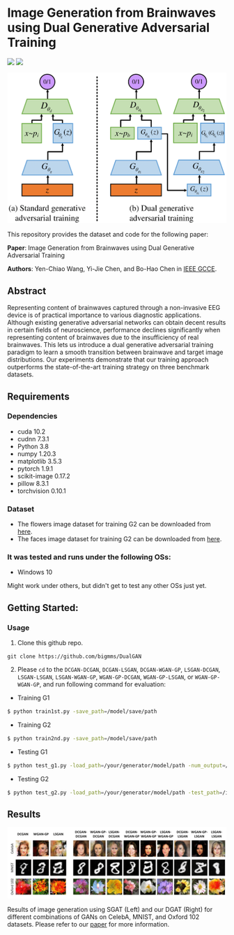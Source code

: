# Image Generation from Brainwaves using Dual Generative Adversarial Training

<!--
[![License: CC BY-NC-SA 4.0](https://img.shields.io/badge/License-CC%20BY--NC--SA%204.0-lightgrey.svg?style=flat-square)](https://creativecommons.org/licenses/by-nc-sa/4.0/)
[![Hits](https://hits.seeyoufarm.com/api/count/incr/badge.svg?url=https%3A%2F%2Fgithub.com%2Fbigmms%2Fchen_tits21&count_bg=%2379C83D&title_bg=%23555555&icon=&icon_color=%23E7E7E7&title=hits&edge_flat=false)](https://hits.seeyoufarm.com)
 -->
![](https://img.shields.io/badge/Pytorch-1.9.1-yellow)
![](https://img.shields.io/badge/Cuda-10.2-blue)

![](img/framework.png)


This repository provides the dataset and code for the following paper:

**Paper**: Image Generation from Brainwaves using Dual Generative Adversarial Training

**Authors**: Yen-Chiao Wang, Yi-Jie Chen, and Bo-Hao Chen
in [IEEE GCCE](https://ieeexplore.ieee.org/document/10014299).


## Abstract
Representing content of brainwaves captured through a non-invasive EEG device is of practical importance to various diagnostic applications. Although existing generative adversarial networks can obtain decent results in certain fields of neuroscience, performance declines significantly when representing content of brainwaves due to the insufficiency of real brainwaves. This lets us introduce a dual generative adversarial training paradigm to learn a smooth transition between brainwave and target image distributions. Our experiments demonstrate that our training approach outperforms the state-of-the-art training strategy on three benchmark datasets.

## Requirements

### Dependencies
* cuda 10.2
* cudnn 7.3.1
* Python 3.8
* numpy 1.20.3
* matplotlib 3.5.3
* pytorch 1.9.1
* scikit-image 0.17.2
* pillow 8.3.1
* torchvision 0.10.1

### Dataset
* The flowers image dataset for training G2 can be downloaded from [here](https://www.robots.ox.ac.uk/~vgg/data/flowers/102/).
* The faces image dataset for training G2 can be downloaded from [here](https://mmlab.ie.cuhk.edu.hk/projects/CelebA.html).

### It was tested and runs under the following OSs:
* Windows 10

Might work under others, but didn't get to test any other OSs just yet.

## Getting Started:
### Usage
1. Clone this github repo. 
```
git clone https://github.com/bigmms/DualGAN
```
2. Please `cd` to the `DCGAN-DCGAN`, `DCGAN-LSGAN`, `DCGAN-WGAN-GP`, `LSGAN-DCGAN`, `LSGAN-LSGAN`, `LSGAN-WGAN-GP`, `WGAN-GP-DCGAN`, `WGAN-GP-LSGAN`, or `WGAN-GP-WGAN-GP`,  and run following command for evaluation:

* Training G1
```bash
$ python train1st.py -save_path=/model/save/path
```
* Training G2
```bash
$ python train2nd.py -save_path=/model/save/path
```
* Testing G1
```bash
$ python test_g1.py -load_path=/your/generator/model/path -num_output=/output/number
```
* Testing G2
```bash
$ python test_g2.py -load_path=/your/generator/model/path -test_path=/input/test/file -num_output=/output/number
```

## Results
![](img/results.png)

Results of image generation using SGAT (Left) and our DGAT (Right) for different combinations of GANs on CelebA, MNIST, and Oxford 102 datasets. Please refer to our [paper](https://ieeexplore.ieee.org/document/9357944) for more information.

<!--
## License + Attribution
This code is licensed under [CC BY-NC-SA 4.0](https://creativecommons.org/licenses/by-nc-sa/4.0/). Commercial usage is not permitted. If you use this code in a scientific publication, please cite the following [paper](https://ieeexplore.ieee.org/document/9357944):
```
@ARTICLE{ChenTITS2021,  
 author={Chen, Bo-Hao and Ye, Shiting and Yin, Jia-Li and Cheng, Hsiang-Yin and Chen, Dewang}, 
 journal={IEEE Transactions on Intelligent Transportation Systems},  
 title={Deep Trident Decomposition Network for Single License Plate Image Glare Removal},  
 year={2022}, 
 volume={23}, 
 number={7}, 
 pages={6596-6607}, 
 doi={10.1109/TITS.2021.3058530}}
```
 -->
